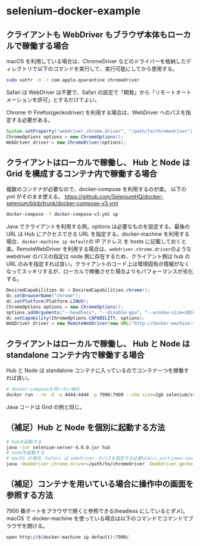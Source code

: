# selenium-docker-example

## クライアントも WebDriver もブラウザ本体もローカルで稼働する場合

macOS を利用している場合は、ChromeDriver などのドライバーを格納したディレクトリで以下のコマンドを実行して、実行可能にしてから使用する。

```bash
sudo xattr -d -r com.apple.quarantine chromedriver
```

Safari は WebDriver は不要で、Safari の設定で「開発」から「リモートオートメーションを許可」とするだけでよい。

Chrome や Firefox(geckodriver) を利用する場合は、WebDriver へのパスを指定する必要がある。

```java
System.setProperty("webdriver.chrome.driver", "/path/to/chromedriver");
ChromeOptions options = new ChromeOptions();
WebDriver driver = new ChromeDriver(options);
```

## クライアントはローカルで稼働し、 Hub と Node は Grid を構成するコンテナ内で稼働する場合

複数のコンテナが必要なので、docker-compose を利用するのが楽。
以下の yml がそのまま使える。
https://github.com/SeleniumHQ/docker-selenium/blob/trunk/docker-compose-v3.yml

```bash
docker-compose -f docker-compose-v3.yml up
```

Java でクライアントを利用する例。options は必要なものを設定する。最後の URL は Hub にアクセスできる URL を指定する。docker-machine を利用する場合、`docker-machine ip default`の IP アドレス を hosts に記載しておくと楽。RemoteWebDriver を利用する場合は、`webdriver.chrome.driver`のような webdriver のパスの指定は node 側に存在するため、クライアント側は hub の URL のみを指定すれば良い。クライアントのコード上は環境固有の情報がなくなってスッキリするが、ローカルで稼働させた場合よりもパフォーマンスが劣化する。

```java
DesiredCapabilities dc = DesiredCapabilities.chrome();
dc.setBrowserName("chrome");
dc.setPlatform(Platform.LINUX);
ChromeOptions options = new ChromeOptions();
options.addArguments("--headless", "--disable-gpu", "--window-size=1024,768");
dc.setCapability(ChromeOptions.CAPABILITY, options);
WebDriver driver = new RemoteWebDriver(new URL("http://docker-machine:4444"), dc);
```

## クライアントはローカルで稼働し、 Hub と Node は standalone コンテナ内で稼働する場合

Hub と Node は standalone コンテナに入っているのでコンテナ一つを稼働すれば良い。

```bash
# docker-composeを用いない場合
docker run --rm -d -p 4444:4444 -p 7900:7900 --shm-size=2gb selenium/standalone-chrome:4.0.0-20211013
```

Java コードは Grid の例と同じ。

## （補足）Hub と Node を個別に起動する方法

```bash
# hubを起動する
java -jar selenium-server-4.0.0.jar hub
# nodeを起動する
# macOS の場合、Safari は webdriver のパスを指定する必要はない。portとmax-sessionsは適宜設定
java -Dwebdriver.chrome.driver=/path/to/chromedriver -Dwebdriver.gecko.driver=/path/to/geckodriver -jar selenium-server-4.0.0.jar node --hub http://localhost:4444/ --port 5555 --max-sessions 1
```

## （補足）コンテナを用いている場合に操作中の画面を参照する方法

7900 番ポートをブラウザで開くと参照できる(headless にしているとダメ)。macOS で docker-machine を使っている場合は以下のコマンドでコマンドでブラウザを開ける。

```bash
open http://$(docker-machine ip default):7900/
```
